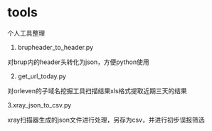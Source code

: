 # tools
个人工具整理

1. brupheader_to_header.py

对brup内的header头转化为json，方便python使用

2. get_url_today.py

对orleven的子域名挖掘工具扫描结果xls格式提取近期三天的结果

3.xray_json_to_csv.py

xray扫描器生成的json文件进行处理，另存为csv，并进行初步误报筛选
